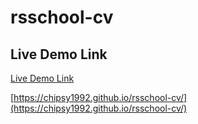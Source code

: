 # rsschool-cv

## Live Demo Link

[Live Demo Link](https://chipsy1992.github.io/rsschool-cv/cv)

[https://chipsy1992.github.io/rsschool-cv/](https://chipsy1992.github.io/rsschool-cv/)
